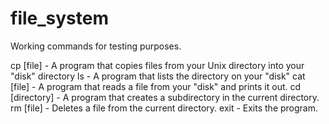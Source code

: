 file_system
===========

Working commands for testing purposes.

cp [file] - A program that copies files from your Unix directory into your "disk" directory
ls - A program that lists the directory on your "disk"
cat [file] - A program that reads a file from your "disk" and prints it out.
cd [directory] - A program that creates a subdirectory in the current directory.
rm [file] - Deletes a file from the current directory.
exit - Exits the program.